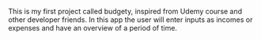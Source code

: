 This is my first project called budgety, inspired from Udemy course and other developer friends. In this app the user will enter inputs as incomes or expenses and have an overview of a period of time.